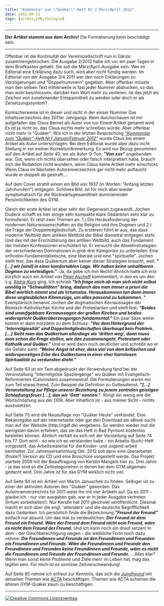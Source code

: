 ```yaml
---
title: "Kommentar zum \"Quäker\"-Heft Nr.2 März/April 2012"
date: 2012-08-12
tags: [archiv,GYM,thologie]
---
```

<hr><b>Der Artikel stammt aus dem Archiv!</b> Die Formatierung kann beschädigt sein.<hr>

<p>Offenbar ist die Kontinuität der Vereinszeitschrift nun in Gänze zusammengebrochen. Die Ausgabe 2/2012 habe ich vor ein paar Tagen in dem Briefkasten gehabt. Sie soll die März/April-Ausgabe sein. Wer im Editorial eine Erklärung dazu such, wird aber nicht fündig werden. Im Editorial von der Ausgabe 3/4 2011 wer den noch Erklärungen zu Verzögerungen und "Doppelnummern" gegeben. Aber offenbar müsste man den selben Text mittlerweile in fast jeder Nummer abdrucken, so das man wohl beschlossen, darüber kein Wort mehr zu verlieren. Ist das jetzt als Zeichen von zunehmender Entspanntheit zu werden oder doch er als Zersetzungssyntom?. </p>
<!--break-->
<p>Komischerweise ist in dieser und nicht in der einser Nummer Das Inhaltsverzeichnis des 2011er Jahrgangs. Beim durchschauen ist mir aufgefallen das Claus Bernet als Autor von nur Einem Artikel genannt wird. Es ist ja nicht so, das Claus nichts mehr schreiben würde. Aber offenbar nicht mehr in "Quäker". Wie ich in der letzten Besprechung <a href="http://www.the-independent-friend.de/?q=Kommentar_zum%20_Quaeker-Heft_Nr_1_Januar_Februar_2012"><i>"Kommentar zum "Quäker"-Heft Nr.1 Januar/Februar 2012"</i></a> wurde Claus bei einem Artikel als Autor unterschlagen. Bei dem Editorial wurde aber dazu nicht Stellung in vor meiner Korrektur/Anmerkung. Es wird nur Bezug genommen auf den Artikel auf Seite 40, wo als Autor O-Ton: <b><i>"Von xxx"</i></b> angebenden war. Gut, wenn ich nichts übersehen oder falsch interpretiert habe, brauch sich die Redaktion nicht wundern, wenn Claus keine Artikel mehr einschickt. Wenn Claus im Nächsten Autorenverzeichnis gar nicht mehr auftaucht wurde er doppelt ab gestraft....</p>

<p>Auf dem Cover strahlt einem ein Bild von 1937 (in Worten: "Anfang letztes Jahrhundert") entgegen. Schönes Bild. Ist für mich aber wieder symptomatisch für die Rückwärtsgewandtheit dominierender Persönlichkeiten des GYM.</p>

<p>Gleich der erste Artikel ist aber sehr der Gegenwart zugewandt. Jochen Dudeck schafft es hier einige sehr kompakte klare Gedankten sehr klar zu formulieren. Er reizt zwei Themen an: 1.) Die Herausforderung der modernen Naturwissenschaften an die Religion und ihre Dogmen und 2.) die Frage der Doppelmitgliedschaft. Zu ersterem führt er aus, das dass moderne Weltbild dem antiken Weltbild der Bibel diametral entgegen steht. Und das mit der Erschütterung des antiken Weltbild, auch das Fundament der meisten Konfessionen erschüttert ist. Er versucht die Abwehrstrategien der verschiedenen Domnationen in grob drei Kategorien zu unterteilen: Eine orthodox-fundamentalistische, eine liberale und eine "spirituelle". Jochen stellt fest, das dass Quäkertum aber keiner dieser Strategien braucht, weil: <b><i>"[...] wir [sind] in einer komfortablen Lage. Wir haben keine unhaltbaren Dogmen zu verteidigen."</i></b>. Ja, da gebe ich ihm Recht! Ähnlich hatte ich erst kürzlich auch ein Artikel von <a href="http://www.elia-gemeinschaft.de/wordpress/2012/08/03/theologie/adieu-alpha-3-der-dekontextualisierte-jesus">Peter Aschoff</a> kommentiert, in den es um den s.g. <a href="http://de.wikipedia.org/wiki/Alpha-Kurs">Alpha-Kurs</a> ging. Ich schrieb <i><b>"Ich frage mich ob man sich nicht selbst unnötig in “Schwulitäten” bring, dadurch das man immer a priori die Bibel wörtlich nimmt und als Irrtumslos. Herauskommen tun dann immer diese unglaublichen Klimmzüge, um alles passend zu bekommen. "</b></i> Exemplarisch benennt Jochen die dogmatischen Kernaussagen der Römisch-Katholischen Kirche und der Protestanten und stellt fest: <i><b>"Beides sind unaufgebbare Kernaussagen der großen Kirchen und beides widerspricht Quäkerüberzeugungen fundamental."</b></i> Ein paar Säze weiter kommt er dann trotzdem zu dem Schluss: <i><b>"Vor dem Hintergrund der 'Interreligiosität' sind Doppelmitgliedschaften überhaupt kein Problem. [...] Sieht man das Quäkertum allerdings als 'dritten weg', dann muss man schon die Frage stellen, wie das zusammengeht, Protestant oder Katholik und Quäker."</b></i> Und er wird dann noch deutlicher und schreibt wo er die Gefahr sieht: <i><b>"Meine Angst ist eher, dass viel von dem kritischen und widerspenstigen Erbe des Quäkertums in einer eher harmlosen Spiritualität zu verdunsten droht."</b></i></p>


<p>Auf Seite 63 ist ein Text abgedruckt der Verwendung fand bei der Veranstaltung "Interreligiöse Spaziergänge" wo Quäker mit Evangelisch-Reformierten (Calvinisten) zusammentraf. Die Formulierungen waren mir zum Teil etwas fremd. Zum Beispiel die Definition zu Gottesdienst: <i><b>"[...] Veranstaltung zur Pflege unserer Beziehung zu jenem zentralen geistigen Schöpfungsfeuer [...], das wir 'Gott' nennen."</b></i>. Klingt ein wenig wie die Wortschöpfung aus der DDR. Aber inhaltlich ist - aus meiner Sicht - nichts auszusetzen.</p>

<p>Auf Seite 73 wird die Neuauflage von "Quäker Heute" verkündet. Eine Bekanntgabe auf der Internetseite oder gar den Download als eBook sucht man auf der Website (http://rgdf.de) vergebens. So werden wieder mal die wenigsten davon erfahren, das sie das Heft in Bad Pyrmont kostenlos bestellen können. Ähnlich verhält es sich mit der Vorstellung auf Seite 74 bis 77. Dort wird - so wie ich es verstanden habe - ein Arbeits-Buch/-Heft vorgestellt, das Arbeitsmaterial für die Kinder- und Jugend-arbeit beinhaltet. Zur Jahresversammlung Okt. 2012 soll dann eine überarbeitet (finale?) Version als CD und eine Broschüre vorgestellt werde. Das Projekt startete 2009 mit der Beauftragung von Kerstin Mangels hier zu. Drei Jahre - ja das sind so die Zeitkategoriehen in denen bei dem GYM allgemain gedacht wird. Drei Jahre ist für das GYM wirklich nicht viel.</p>

<p>Auf Seite 84 ist ein Artikel von Martin Januschek zu finden. Selbiger ist zu einer der aktivsten Autoren des "Quäker" geworden. Das Autoinnenverzeichnis für 2011 weist ihn mit vier Artikeln auf. Da es 2011 - glaube ich - nur vier ausgaben gab, war er in jeder Ausgabe vertreten (Irrtum vorbehalten!). Nur Kerstin hat 2011 gleichviel veröffentlicht. Diesmal macht er sich über die engl. 'attenders' und die deutsche Begrifflichkeit dazu Gedanken. Ich persönlich finde die Bezeichnung <i><b>"Freund der Freund"</b></i> einfach nur absurd. Um das mal zu verdeutlichen: <i><b>Der Freund ist dem Freund ein Freund. Wäre der Freund dem Freund nicht sein Freund, wäre es nicht dem Freund der Freund.</b></i> Und ich kann noch ein drauf setzen! In dem - der Gleichberechtigung wegen - die weibliche Form noch dazu nehme: <i><b>Die Freundinnen und Freunde ist den Freundinnen und Freunden ein Freundinnen und Freunde. Wäre die Freundinnen und Freunde den Freundinnen und Freunden keine Freundinnen und Freunde, wäre es nicht die Freundinnen und Freunde der Freundinnen und Freunde.</b></i> ...Alles klar? Wenn man sonst keine Probleme und Ziele mehr im Leben hat, mag das legitim sein. Für mich ist es sinnlose Zeitverschwendung!</p>

<p>Auf Seite 85 nehme ich erfreut zur Kenntnis, das sich die <i><a href="http://de.wikipedia.org/wiki/Glossar_Qu%C3%A4kertum#Jungfreunde">Jungfreund</a></i> mit aktuellen Themen wie <a href="http://de.wikipedia.org/wiki/Anti-Counterfeiting_Trade_Agreement">ACTA</a> beschäftigen. Themen wie ACTA scheinen die älteren GYM-Quäker kaum zu beschäftigen. </p>


<hr>
<a rel="license" href="http://creativecommons.org/licenses/by-sa/3.0/"><img alt="Creative Commons Lizenzvertrag" style="border-width:0" src="http://i.creativecommons.org/l/by-sa/3.0/88x31.png" /></a>
